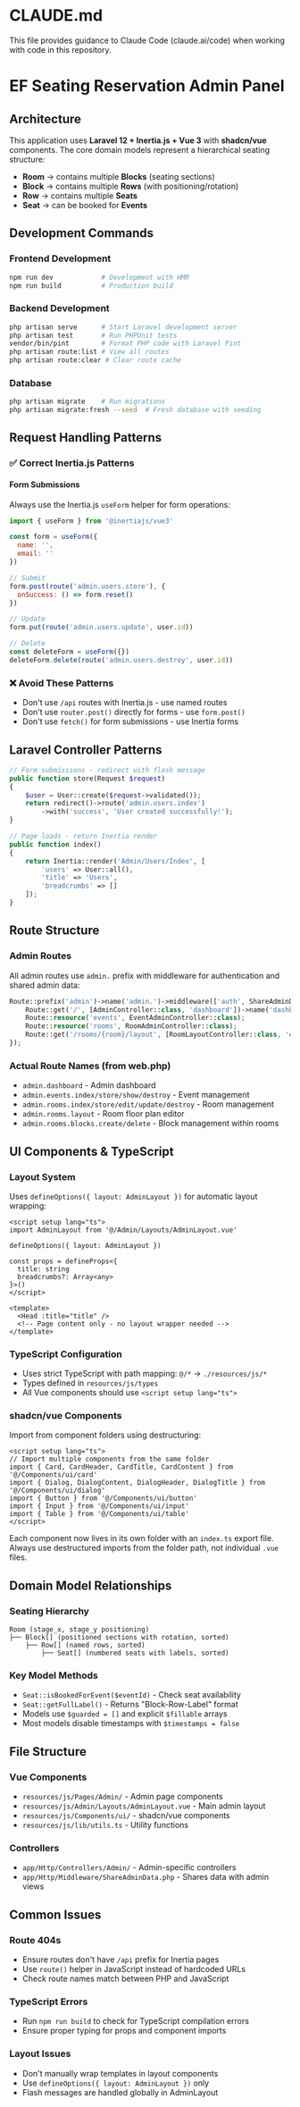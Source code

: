 # CLAUDE.md

This file provides guidance to Claude Code (claude.ai/code) when working with code in this repository.

# EF Seating Reservation Admin Panel

## Architecture

This application uses **Laravel 12 + Inertia.js + Vue 3** with **shadcn/vue** components. The core domain models represent a hierarchical seating structure:

- **Room** → contains multiple **Blocks** (seating sections)
- **Block** → contains multiple **Rows** (with positioning/rotation)
- **Row** → contains multiple **Seats** 
- **Seat** → can be booked for **Events**

## Development Commands

### Frontend Development
```bash
npm run dev            # Development with HMR
npm run build          # Production build
```

### Backend Development
```bash
php artisan serve      # Start Laravel development server
php artisan test       # Run PHPUnit tests
vendor/bin/pint        # Format PHP code with Laravel Pint
php artisan route:list # View all routes
php artisan route:clear # Clear route cache
```

### Database
```bash
php artisan migrate    # Run migrations
php artisan migrate:fresh --seed  # Fresh database with seeding
```

## Request Handling Patterns

### ✅ Correct Inertia.js Patterns

#### Form Submissions
Always use the Inertia.js `useForm` helper for form operations:

```javascript
import { useForm } from '@inertiajs/vue3'

const form = useForm({
  name: '',
  email: ''
})

// Submit
form.post(route('admin.users.store'), {
  onSuccess: () => form.reset()
})

// Update
form.put(route('admin.users.update', user.id))

// Delete
const deleteForm = useForm({})
deleteForm.delete(route('admin.users.destroy', user.id))
```

### ❌ Avoid These Patterns

- Don't use `/api` routes with Inertia.js - use named routes
- Don't use `router.post()` directly for forms - use `form.post()`
- Don't use `fetch()` for form submissions - use Inertia forms

## Laravel Controller Patterns

```php
// Form submissions - redirect with flash message
public function store(Request $request)
{
    $user = User::create($request->validated());
    return redirect()->route('admin.users.index')
        ->with('success', 'User created successfully!');
}

// Page loads - return Inertia render
public function index()
{
    return Inertia::render('Admin/Users/Index', [
        'users' => User::all(),
        'title' => 'Users',
        'breadcrumbs' => []
    ]);
}
```

## Route Structure

### Admin Routes
All admin routes use `admin.` prefix with middleware for authentication and shared admin data:

```php
Route::prefix('admin')->name('admin.')->middleware(['auth', ShareAdminData::class])->group(function () {
    Route::get('/', [AdminController::class, 'dashboard'])->name('dashboard');
    Route::resource('events', EventAdminController::class);
    Route::resource('rooms', RoomAdminController::class);
    Route::get('/rooms/{room}/layout', [RoomLayoutController::class, 'edit'])->name('rooms.layout');
});
```

### Actual Route Names (from web.php)
- `admin.dashboard` - Admin dashboard
- `admin.events.index/store/show/destroy` - Event management
- `admin.rooms.index/store/edit/update/destroy` - Room management  
- `admin.rooms.layout` - Room floor plan editor
- `admin.rooms.blocks.create/delete` - Block management within rooms

## UI Components & TypeScript

### Layout System
Uses `defineOptions({ layout: AdminLayout })` for automatic layout wrapping:

```vue
<script setup lang="ts">
import AdminLayout from '@/Admin/Layouts/AdminLayout.vue'

defineOptions({ layout: AdminLayout })

const props = defineProps<{
  title: string
  breadcrumbs?: Array<any>
}>()
</script>

<template>
  <Head :title="title" />
  <!-- Page content only - no layout wrapper needed -->
</template>
```

### TypeScript Configuration
- Uses strict TypeScript with path mapping: `@/*` → `./resources/js/*`
- Types defined in `resources/js/types`
- All Vue components should use `<script setup lang="ts">`

### shadcn/vue Components
Import from component folders using destructuring:
```vue
<script setup lang="ts">
// Import multiple components from the same folder
import { Card, CardHeader, CardTitle, CardContent } from '@/Components/ui/card'
import { Dialog, DialogContent, DialogHeader, DialogTitle } from '@/Components/ui/dialog'
import { Button } from '@/Components/ui/button'
import { Input } from '@/Components/ui/input'
import { Table } from '@/Components/ui/table'
</script>
```

Each component now lives in its own folder with an `index.ts` export file. Always use destructured imports from the folder path, not individual `.vue` files.

## Domain Model Relationships

### Seating Hierarchy
```
Room (stage_x, stage_y positioning)
├── Block[] (positioned sections with rotation, sorted)
    ├── Row[] (named rows, sorted)
        ├── Seat[] (numbered seats with labels, sorted)
```

### Key Model Methods
- `Seat::isBookedForEvent($eventId)` - Check seat availability
- `Seat::getFullLabel()` - Returns "Block-Row-Label" format
- Models use `$guarded = []` and explicit `$fillable` arrays
- Most models disable timestamps with `$timestamps = false`

## File Structure

### Vue Components
- `resources/js/Pages/Admin/` - Admin page components
- `resources/js/Admin/Layouts/AdminLayout.vue` - Main admin layout
- `resources/js/Components/ui/` - shadcn/vue components
- `resources/js/lib/utils.ts` - Utility functions

### Controllers
- `app/Http/Controllers/Admin/` - Admin-specific controllers
- `app/Http/Middleware/ShareAdminData.php` - Shares data with admin views

## Common Issues

### Route 404s
- Ensure routes don't have `/api` prefix for Inertia pages
- Use `route()` helper in JavaScript instead of hardcoded URLs
- Check route names match between PHP and JavaScript

### TypeScript Errors
- Run `npm run build` to check for TypeScript compilation errors
- Ensure proper typing for props and component imports

### Layout Issues
- Don't manually wrap templates in layout components
- Use `defineOptions({ layout: AdminLayout })` only
- Flash messages are handled globally in AdminLayout